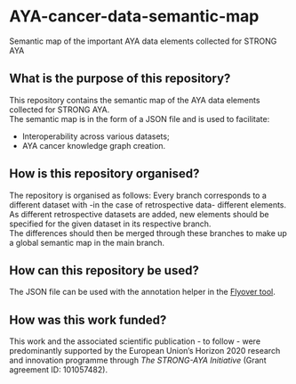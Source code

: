 # AYA-cancer-data-semantic-map 
Semantic map of the important AYA data elements collected for STRONG AYA

## **What is the purpose of this repository?**
This repository contains the semantic map of the AYA data elements collected for STRONG AYA.  
The semantic map is in the form of a JSON file and is used to facilitate:
- Interoperability across various datasets;  
- AYA cancer knowledge graph creation.  

## **How is this repository organised?**
The repository is organised as follows:
Every branch corresponds to a different dataset with -in the case of retrospective data- different elements.  
As different retrospective datasets are added,
new elements should be specified for the given dataset in its respective branch.  
The differences should then be merged through these branches to make up a global semantic map in the main branch.

## **How can this repository be used?**
The JSON file can be used with the annotation helper in the [Flyover tool](https://github.com/MaastrichtU-CDS/Flyover).

## **How was this work funded?**

This work and the associated scientific publication - to follow - were predominantly
supported by the European Union’s Horizon 2020 research and innovation programme through _The STRONG-AYA Initiative_
(Grant agreement ID: 101057482).